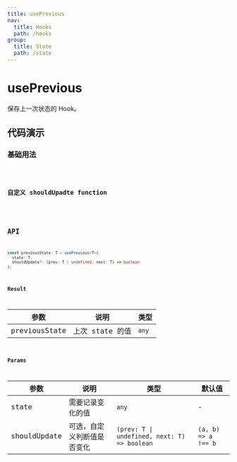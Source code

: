 ```yaml
---
title: usePrevious
nav:
  title: Hooks
  path: /hooks
group:
  title: State
  path: /state
---
```


# usePrevious

<Tag lang="zh-CN" tags="ssr&crossPlatform"></Tag>

保存上一次状态的 Hook。

## 代码演示

### 基础用法

<code src="./demo/demo1.tsx" />

### 自定义 shouldUpadte function

<code src="./demo/demo2.tsx" />

## API

```typescript
const previousState: T = usePrevious<T>(
  state: T,
  shouldUpdate?: (prev: T | undefined, next: T) => boolean
);
```

### Result

| 参数          | 说明            | 类型  |
|---------------|-----------------|-------|
| previousState | 上次 state 的值 | `any` |

### Params

| 参数         | 说明                       | 类型                                         | 默认值              |
|--------------|----------------------------|----------------------------------------------|---------------------|
| state        | 需要记录变化的值           | `any`                                        | -                   |
| shouldUpdate | 可选，自定义判断值是否变化 | `(prev: T \| undefined, next: T) => boolean` | `(a, b) => a !== b` |
